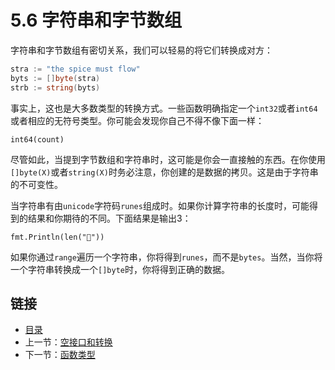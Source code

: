 # 5.6 字符串和字节数组

字符串和字节数组有密切关系，我们可以轻易的将它们转换成对方：

```go
stra := "the spice must flow"
byts := []byte(stra)
strb := string(byts)
```

事实上，这也是大多数类型的转换方式。一些函数明确指定一个`int32`或者`int64`或者相应的无符号类型。你可能会发现你自己不得不像下面一样：

    int64(count)

尽管如此，当提到字节数组和字符串时，这可能是你会一直接触的东西。在你使用`[]byte(X)`或者`string(X)`时务必注意，你创建的是数据的拷贝。这是由于字符串的不可变性。

当字符串有由`unicode`字符码`runes`组成时。如果你计算字符串的长度时，可能得到的结果和你期待的不同。下面结果是输出3：

    fmt.Println(len("￿"))

如果你通过`range`遍历一个字符串，你将得到`runes`，而不是`bytes`。当然，当你将一个字符串转换成一个`[]byte`时，你将得到正确的数据。

## 链接

- [目录](directory.md)
- 上一节：[空接口和转换](5.5.md)
- 下一节：[函数类型](5.7%20函数类型.md)
